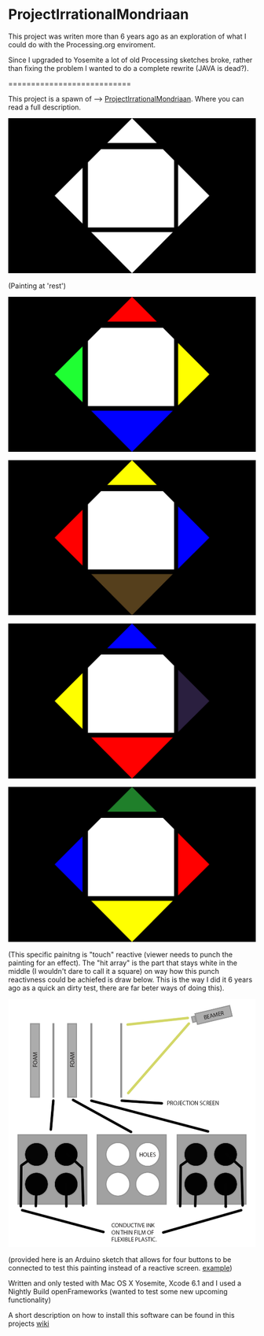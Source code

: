ProjectIrrationalMondriaan
==========================

This project was writen more than 6 years ago as an exploration of what I could do with the Processing.org enviroment.

Since I upgraded to Yosemite a lot of old Processing sketches broke, rather than fixing the problem I wanted to do a complete rewrite (JAVA is dead?).

===========================

This project is a spawn of --> [ProjectIrrationalMondriaan](https://github.com/DeRaafMedia/ProjectIrrationalMondriaan). Where you can read a full description.

![alt tag](https://github.com/DeRaafMedia/ProjectIrrationalMondriaan-Composition-No-1--Lozenge-with-four-lines-/blob/master/bin/data/Irrational%20Mondriaan-rest.png)

(Painting at 'rest')

![alt tag](https://github.com/DeRaafMedia/ProjectIrrationalMondriaan-Composition-No-1--Lozenge-with-four-lines-/blob/master/bin/data/Irrational%20Mondriaan_1.png)

![alt tag](https://github.com/DeRaafMedia/ProjectIrrationalMondriaan-Composition-No-1--Lozenge-with-four-lines-/blob/master/bin/data/Irrational%20Mondriaan_2.png)

![alt tag](https://github.com/DeRaafMedia/ProjectIrrationalMondriaan-Composition-No-1--Lozenge-with-four-lines-/blob/master/bin/data/Irrational%20Mondriaan_3.png)

![alt tag](https://github.com/DeRaafMedia/ProjectIrrationalMondriaan-Composition-No-1--Lozenge-with-four-lines-/blob/master/bin/data/Irrational%20Mondriaan_4.png)

(This specific painitng is "touch" reactive (viewer needs to punch the painting for an effect). The "hit array" is the part that stays white in the middle (I wouldn't dare to call it a square) on way how this punch reactivness could be achiefed is draw below. This is the way I did it 6 years ago as a quick an dirty test, there are far beter ways of doing this).

![alt tag](https://github.com/DeRaafMedia/ProjectIrrationalMondriaan-Composition-No-1--Lozenge-with-four-lines-/blob/master/bin/data/Interactive-Projection_screen.png)

(provided here is an Arduino sketch that allows for four buttons to be connected to test this painting instead of a reactive screen. [example]())

Written and only tested with Mac OS X Yosemite, Xcode 6.1 and I used a Nightly Build openFrameworks (wanted to test some new upcoming functionality)

A short description on how to install this software can be found in this projects [wiki](https://github.com/DeRaafMedia/ProjectIrrationalMondriaan-Composition_no_II-/wiki)
